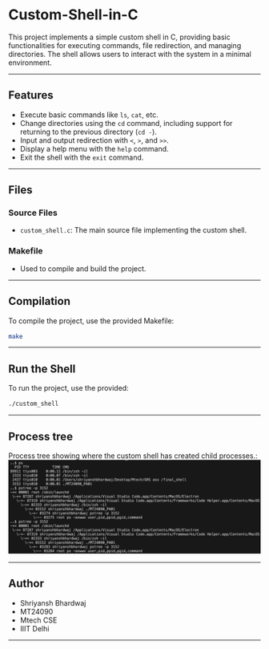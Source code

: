# Custom-Shell-in-C

This project implements a simple custom shell in C, providing basic functionalities for executing commands, file redirection, and managing directories. The shell allows users to interact with the system in a minimal environment.

---

## Features

- Execute basic commands like `ls`, `cat`, etc.
- Change directories using the `cd` command, including support for returning to the previous directory (`cd -`).
- Input and output redirection with `<`, `>`, and `>>`.
- Display a help menu with the `help` command.
- Exit the shell with the `exit` command.

---

## Files

### Source Files
- `custom_shell.c`: The main source file implementing the custom shell.

### Makefile
- Used to compile and build the project.

---

## Compilation

To compile the project, use the provided Makefile:
```bash
make
```

---

## Run the Shell

To run the project, use the provided:
```bash
./custom_shell
```


---

## Process tree
Process tree showing where the custom shell has created child processes.:
![Alt Text](images/tree.png)

---
## Author

- Shriyansh Bhardwaj
- MT24090
- Mtech CSE
- IIIT Delhi

---


